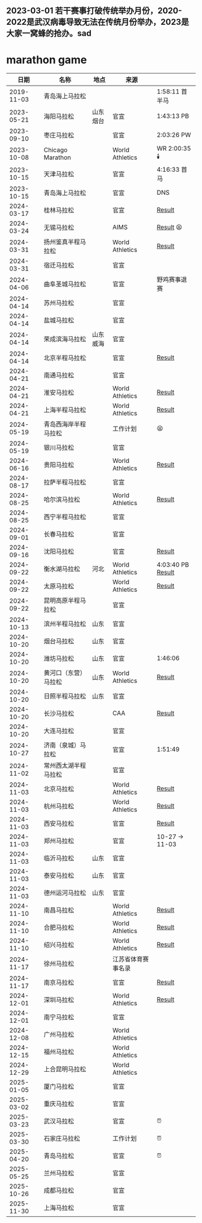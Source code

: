 ## 2023-03-01 若干赛事打破传统举办月份，2020-2022是武汉病毒导致无法在传统月份举办，2023是大家一窝蜂的抢办。sad

# marathon game

| 日期       | 名称                       | 地点       | 来源                |    |
| ---------- | -------------------------- | ---------- | ------------------- | -- |
| 2019-11-03 | 青岛海上马拉松             |            |                   | 1:58:11 首半马 |
| 2023-05-21 | 海阳马拉松                 | 山东烟台  | 官宣                | 1:43:13 PB |
| 2023-09-10 | 枣庄马拉松                 |            | 官宣                | 2:03:26 PW |
| 2023-10-08 | Chicago Marathon           |            | World Athletics     | WR 2:00:35 🕯️ |
| 2023-10-15 | 天津马拉松                 |            | 官宣                | 4:16:33 首马 |
| 2023-10-15 | 青岛海上马拉松             |            | 官宣                | DNS |
| 2024-03-17 | 桂林马拉松                 |            | 官宣                | [Result](https://worldathletics.org/competition/calendar-results/results/7207772) |
| 2024-03-24 | 无锡马拉松                 |            | AIMS                | [Result](https://worldathletics.org/competition/calendar-results/results/7207353) 😫 |
| 2024-03-31 | 扬州鉴真半程马拉松         |            | World Athletics     | [Result](https://worldathletics.org/competition/calendar-results/results/7207752) |
| 2024-03-31 | 宿迁马拉松                 |            | 官宣                |
| 2024-04-06 | 曲阜圣城马拉松             |            | 官宣                | 野鸡赛事退赛 |
| 2024-04-14 | 苏州马拉松                 |            | 官宣                |
| 2024-04-14 | 盐城马拉松                 |            | 官宣                |
| 2024-04-14 | 荣成滨海马拉松             | 山东威海  | 官宣                |
| 2024-04-14 | 北京半程马拉松             |            | 官宣                | [Result](https://worldathletics.org/competition/calendar-results/results/7207779) |
| 2024-04-21 | 南通马拉松                 |            | 官宣                |
| 2024-04-21 | 淮安马拉松                 |            | World Athletics     | [Result](https://worldathletics.org/competition/calendar-results/results/7207757) |
| 2024-04-21 | 上海半程马拉松             |            | World Athletics     | [Result](https://worldathletics.org/competition/calendar-results/results/7207745) |
| 2024-05-19 | 青岛西海岸半程马拉松       |            | 工作计划                | 😫 |
| 2024-05-19 | 银川马拉松                 |            | 官宣                |
| 2024-06-16 | 贵阳马拉松                 |            | World Athletics     | [Result](https://worldathletics.org/competition/calendar-results/results/7207761) |
| 2024-08-17 | 拉萨半程马拉松            |            | 官宣                |
| 2024-08-25 | 哈尔滨马拉松               |            | World Athletics     | [Result](https://worldathletics.org/competition/calendar-results/results/7208267) |
| 2024-08-25 | 西宁半程马拉松            |            | 官宣                |
| 2024-09-01 | 长春马拉松                 |            | 官宣                |
| 2024-09-16 | 沈阳马拉松                 |            | 官宣                | [Result](https://worldathletics.org/competition/calendar-results/results/7207763) |
| 2024-09-22 | 衡水湖马拉松               | 河北       | World Athletics     | 4:03:40 PB [Result](https://worldathletics.org/competition/calendar-results/results/7207762) |
| 2024-09-22 | 太原马拉松                 |            | World Athletics     | [Result](https://worldathletics.org/competition/calendar-results/results/7208721) |
| 2024-09-22 | 昆明高原半程马拉松         |            | 官宣                |
| 2024-10-13 | 滨州半程马拉松             | 山东       | 官宣                |
| 2024-10-20 | 烟台马拉松                 | 山东       | 官宣                |
| 2024-10-20 | 潍坊马拉松                 | 山东       | 官宣                | 1:46:06 |
| 2024-10-20 | 黄河口（东营）马拉松       | 山东       | World Athletics     | [Result](https://worldathletics.org/competition/calendar-results/results/7208921) |
| 2024-10-20 | 日照半程马拉松             | 山东       | 官宣                |
| 2024-10-20 | 长沙马拉松                 |            | CAA                 | [Result](https://worldathletics.org/competition/calendar-results/results/7208723) |
| 2024-10-20 | 大连马拉松                 |            | 官宣                |
| 2024-10-27 | 济南（泉城）马拉松         |            | 官宣                | 1:51:49 |
| 2024-11-02 | 常州西太湖半程马拉松       |            | 官宣                |
| 2024-11-03 | 北京马拉松                 |            | World Athletics     | [Result](https://worldathletics.org/competition/calendar-results/results/7207358) |
| 2024-11-03 | 杭州马拉松                 |            | World Athletics     | [Result](https://worldathletics.org/competition/calendar-results/results/7208923) |
| 2024-11-03 | 西安马拉松                 |            | 官宣                | [Result](https://worldathletics.org/competition/calendar-results/results/7208265) |
| 2024-11-03 | 郑州马拉松                 |            | 官宣                | 10-27 -> 11-03 |
| 2024-11-03 | 临沂马拉松                 | 山东       | 官宣                |
| 2024-11-03 | 泰安马拉松                 | 山东       | 官宣                |
| 2024-11-03 | 德州运河马拉松             | 山东       | 官宣                |
| 2024-11-10 | 南昌马拉松                 |            | World Athletics     | [Result](https://worldathletics.org/competition/calendar-results/results/7208261) |
| 2024-11-10 | 合肥马拉松                 |            | World Athletics     | [Result](https://worldathletics.org/competition/calendar-results/results/7208262) |
| 2024-11-10 | 绍兴马拉松                 |            | World Athletics     | [Result](https://worldathletics.org/competition/calendar-results/results/7208558) |
| 2024-11-17 | 徐州马拉松                 |            | 江苏省体育赛事名录     |
| 2024-11-17 | 南京马拉松                 |            | 官宣                | [Result](https://worldathletics.org/competition/calendar-results/results/7216644) |
| 2024-12-01 | 深圳马拉松                 |            | World Athletics     | [Result](https://worldathletics.org/competition/calendar-results/results/7207770) |
| 2024-12-01 | 南宁马拉松                 |            | 官宣                |
| 2024-12-08 | 广州马拉松                 |            | World Athletics     |
| 2024-12-15 | 福州马拉松                 |            | World Athletics     |
| 2024-12-29 | 上合昆明马拉松             |            | World Athletics     |
| 2025-01-05 | 厦门马拉松                 |            | 官宣                |
| 2025-03-02 | 重庆马拉松                 |            | 官宣                |
| 2025-03-23 | 武汉马拉松                 |            | 官宣                | ⏰ |
| 2025-03-30 | 石家庄马拉松               |            | 工作计划                | ⏰ |
| 2025-04-20 | 青岛马拉松                 |            | 官宣                | ⏰ |
| 2025-05-25 | 兰州马拉松                 |            | 官宣                |
| 2025-10-26 | 成都马拉松                 |            | 官宣                |
| 2025-11-30 | 上海马拉松                 |            | 官宣                |



